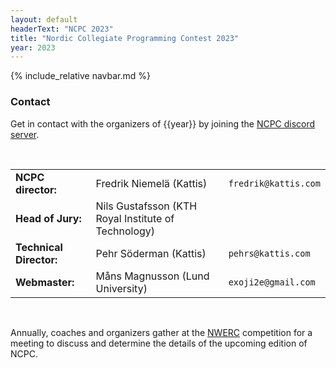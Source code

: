 ```yaml
---
layout: default
headerText: "NCPC 2023"
title: "Nordic Collegiate Programming Contest 2023"
year: 2023
---
```

{% include_relative navbar.md %}

<div class="bar">
  <h3>Contact</h3>
</div>

Get in contact with the organizers of {{year}} by joining the [NCPC discord server]({{site.discord_link}}).

<br />

<table>
  <tr>
    <td><b>NCPC director:</b></td>
    <td>Fredrik Niemelä (Kattis)</td>
    <td><code>fredrik@kattis.com</code></td>
  </tr>
  <tr>
    <td><b>Head of Jury:</b></td>
    <td>Nils Gustafsson (KTH Royal Institute of Technology)</td>
  </tr>
  <tr>
    <td><b>Technical Director:</b></td>
    <td>Pehr Söderman (Kattis)</td>
    <td><code>pehrs@kattis.com</code></td>
  </tr>
  <tr>
    <td><b>Webmaster:</b></td>
    <td>Måns Magnusson (Lund University)</td>
    <td><code>exoji2e@gmail.com</code></td>
  </tr>
</table>

<br />

Annually, coaches and organizers gather at the [NWERC](https://nwerc.eu) competition for a meeting to discuss and determine the details of the upcoming edition of NCPC.